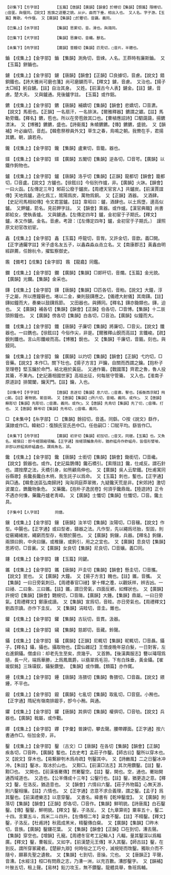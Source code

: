 <!-- { "loadSidebar": true } -->
	【卯集下】【方字部】		【玉篇】【唐韻】【廣韻】【韻會】於幰切【集韻】【類篇】隱幰切，□音匽。與偃同。【說文】旌旗之遊蹇之貌。从屮。曲而下垂，相出入也。　又人名。字子游。【玉篇】舞歌。今作偃。　又【廣韻】【集韻】□於蹇切，音鼴。義同。

	【巳集上】【水字部】		【集韻】思累切，音。滑也。與瀡同。

	【巳集下】【犬字部】		【集韻】思廉切，音纖。獸名。

	【未集下】【肉字部】		【廣韻】普麵切【集韻】匹見切，□音片。半體也。

鑡	【戌集上】【金字部】	鑡	【集韻】測角切，音娕。人名。王莽時有廉斯鑡。　又【玉篇】鉼鑡也。

鑢	【戌集上】【金字部】	鑢	【唐韻】【韻會】【正韻】□良據切，音慮。【說文】錯銅鐵也。【詩大雅尚可磨也箋】尚可磨鑢而平。【釋文】鑢，音慮。　又治也。【揚子太□經】躬自鑢。【註】自治其身。　又姓。【前漢古今人表】鑢金。【註】鑢，音慮。楚大夫。　又與鑪通。見後鑪字註。　【玉篇】或作鋁。

鑣	【戌集上】【金字部】	鑣	【唐韻】補嬌切【集韻】【韻會】悲嬌切，□音瀌。【說文】馬銜也。【正韻】一名扇汗，一名排沫。【爾雅釋器】鑣謂之钀。【註】馬勒旁鐵。【釋名】鑣，苞也。所以在旁苞斂其口也。【曹植應詔詩】□駟藹藹，揚鑣漂沫。　又【博雅】鑣鑣，盛也。【詩衞風】朱幩鑣鑣。【傳】鑣鑣，盛貌。　又【韻補】叶必幽切，音彪。【韓愈祭穆員外文】草生之春，鳥鳴之朝。我轡在手，君揚其鑣。朝，讀若舟。

鑨	【戌集上】【金字部】	鑨	【集韻】盧東切，音籠。器也。

鑩	【戌集上】【金字部】	鑩	【廣韻】五閣切【集韻】逆各切，□音咢。【廣韻】以鐵作鉤物也。

鑪	【戌集上】【金字部】	鑪	【唐韻】洛乎切【集韻】【正韻】龍都切【韻會】籠都切，□音盧。【說文】方鑪也。【徐鉉曰】今俗別作爐，非。【廣韻】火牀。【韻會】一曰火函。【左傳定三年】邾莊公廢于鑪炭。【周禮天官宮人】共鑪炭。【前漢賈誼傳】天地爲鑪，造化爲工，隂陽爲炭，萬物爲銅。　又【正韻】酒器。　又酒肆。【史記司馬相如傳】令文君當鑪。【註】韋昭曰：鑪，酒肆也。以土爲墮，邊高似鑪。　又鉀鑪，箭名。見前鉀字註。　又【韻會】熏器。或作爐。【漢官典職】尚書郞給女，使執香爐。　又與鑢通。【左傳定四年】鑪，金初宦于子期氏。【釋文】鑪，本又作鑢。金名。音慮。考證：〔【左傳定四年】鑪，金初官于子期氏。〕　謹照原文初官改初宦。 

鑫	【戌集上】【金字部】	鑫	【玉篇】呼龍切，音胷。又許金切，音歆。義□闕。【正字通钃字註】宋子虛名友五子，以鑫森淼焱垚立名。又【南康郡志】黃鑫由明經辟薦，任餘杭令，擢監察御史。

鑬	【備考】【戌集】【金字部】	鑬	【龍龕】同鑑。

鑭	【戌集上】【金字部】	鑭	【廣韻】【集韻】□郞旰切，音爛。【玉篇】金光貌。【廣韻】光鑭。【集韻】金采也。

鑮	【戌集上】【金字部】	鑮	【唐韻】【集韻】□匹各切，音粕。【說文】大鐘，淳于之屬，所以應鐘磬也。堵以二金，樂則鼓鑮應之。【儀禮大射儀】其南鑮。【註】鑮如鐘而大，奏樂以鼓鑮爲節。　又田器也。與鎛同。【釋名】鑮亦鋤類也。鑮，迫也。　又【廣韻】補各切【集韻】【韻會】【正韻】伯各切，□音博。【集韻】十二辰頭鈴鐘也。　又【廣韻】傍各切【集韻】白各切，□音泊。【廣韻】似鐘而大。

鑯	【戌集上】【金字部】	鑯	【唐韻】子廉切【集韻】將廉切，□音尖。【說文】鑯器也。一曰鐫也。【徐鉉曰】今俗作尖，非是。【爾雅釋山銳而高註】言鑯峻。【疏】銳則鑯也。言山形鑯峻而高。【博雅】銳也。　又【集韻】千廉切，音籤。刻也。與鋟同。

鑰	【戌集上】【金字部】	鑰	【廣韻】以灼切【集韻】【韻會】【正韻】弋灼切，□音藥。【說文】本作□。關下牡也。【揚子方言】戸鑰，自關而西謂之鑰。【抱朴子至理卷】堅玉鑰於命門，結北極於黃庭。　又通作籥。【戰國策】齊君之魯，魯人投其籥，不果內。【史記蕭相國世家】高祖出征，何每居守管籥。　又入也。【淮南子原道訓】排閶闔，鑰天門。【註】鑰，入也。

	【卯集中】【手字部】		【唐韻】息逐切【集韻】息六切，□音肅。擊也。【張衡西京賦】飛□箾。【註】著物貌。箾音朔。　又【唐韻】【集韻】□所六切，音縮。義同。或作□。　又【唐韻】蘇彫切【集韻】先彫切，□音蕭。義同。或作□。又【唐韻】先鳥切【集韻】先了切，□音篠。打也。　又【唐韻】蘇弔切【集韻】先弔切，□音嘯。義同。

□	【未集中】【糸字部】	□	【集韻】餘招切，音遙。同繇。○按《說文》繇作，漢隷或作□。韓勑□：復顏氏官氏邑中□。任伯嗣□：□賦平均。繇皆作□。

	【未集下】【舟字部】		【廣韻】初牙切【集韻】初加切，□音叉。同艖。【玉篇】也。又魚名。楊愼曰：卽今槎頭縮項鯿。【正字通】按槎頭鯿象舟形，猶舴艋舟作蚱蜢舟，皆借形譬喻，非卽以舴艋爲蚱蜢蟲也。謂爲魚名，誤。

鑱	【戌集上】【金字部】	鑱	【唐韻】士銜切【集韻】【韻會】鋤銜切，□音巉。【說文】銳器也。或作。【史記扁鵲傳】鑱石橋引。【索隱註】鑱，仕咸反。謂石針也。謂按摩之法，夭橋引身，如熊顧鳥伸也。　又【廣韻】吳人云犂鐵。【杜甫寓同谷縣歌】長鑱長鑱白木柄，我生託子以爲命。　又【玉篇】刺也，鏨也。【正字通】與□通。【韓愈送區弘南歸詩】洶洶洞庭莽翠微，九疑鑱天荒是非。【宋郊詩】激切波瀾立，鐫鑱物象危。　又藥鑱。【抱朴子逸民卷】何須乎鑱鼎哉。【陸遊詩】正令不遇亦何慊，藥鑱丹爐老靑嶂。　又【廣韻】士懺切【集韻】仕懺切，□音。鑱土具。

	【子集中】【人字部】		同傏。

鑲	【戌集上】【金字部】	鑲	【唐韻】汝羊切【集韻】汝陽切，□音穰。【說文】作型。中腸也。【正字通】或曰型者，鑄器之法。凡作型，先以繩爲坯胎，型固，則從竅繩緒耑，繩窮而型存，有類於腸也。　又【廣韻】鉤鑲，兵器。【釋名】鉤鑲，兩頭曰鉤，中央曰鑲。或椎鑲，或鉤引，用之之宜也。　又【廣韻】息良切【集韻】思將切，□音襄。又【廣韻】女良切【集韻】尼良切，□音孃。義□同。

鑳	【戌集上】【金字部】	鑳	【玉篇】同鍵。

鑴	【戌集上】【金字部】	鑴	【唐韻】戸圭切【集韻】【韻會】懸圭切，□音攜。【說文】瓽也。　又【廣韻】大鐘。　又【揚子方言】餽也。【註】鑴，音攜。　又【集韻】一曰日旁氣刺日。【周禮春官□祲】掌十輝之灋，以觀妖祥，辨吉凶。一曰祲、二曰象、三曰鑴。【註】鑴，謂日旁氣，四面反鄕，如輝狀也。　又【廣韻】許規切【集韻】【韻會】翾規切，□音隓。【廣韻】大鍾。【集韻】鼎屬。一曰日旁氣。【周禮釋文】鄭康成讀。　又【集韻】宣爲切，音眭。亦日旁氣也。【周禮釋文】劉昌宗讀。亦作下圭反。　又【集韻】涓畦切，音圭。錐也。

鑵	【戌集上】【金字部】	鑵	【集韻】古玩切，音貫。汲器。

鑶	【戌集上】【金字部】	鑶	【集韻】慈郞切，音藏。鈴聲。

鑷	【戌集上】【金字部】	鑷	【廣韻】【正韻】尼輒切【集韻】昵輒切，□音聶。鑷子。【釋名】鑷，攝也。攝取物也。【雲仙雜記】王僧虔晚年惡白髮，一日對客，左右進銅鑷。僧虔曰：却老先生至矣，庶幾乎。　又首飾。【後漢輿服志】簪以瑇瑁爲擿，長一尺，端爲華勝，上爲鳳凰爵，以翡翠爲毛羽，下有白珠垂，黃金鑷。【崔瑗釵銘】三珠璜釵，鑷髮鑽瑩。　【集韻】或作鑈。【類篇】亦作銸。

鑸	【戌集上】【金字部】	鑸	【唐韻】洛猥切【集韻】魯猥切，□音磊。【說文】鍡鑸，不平也。

鑹	【戌集上】【金字部】	鑹	【廣韻】七亂切【集韻】取亂切，□音竄。小矟也。【正字通】隋紀有嶺南排鑹手，卽今小矟。與通。

鑺	【戌集上】【金字部】	鑺	【唐韻】其俱切【集韻】權俱切，□音劬。【說文】兵器也。【廣韻】戟屬，或作戵。

鑻	【戌集上】【金字部】	鑻	【字彙】普諫切，攀去聲。腰帶鑻面。【正字通】按六書通作□。俗加金旁，非。

鑿	【戌集上】【金字部】	鑿	〔古文〕□【唐韻】在各切【集韻】【韻會】【正韻】疾各切，□音昨。【廣韻】鏨也。【古史考】孟莊子作鑿。【師古曰】鑿所以穿木也。　又【說文】穿木也。【易繫辭刳木爲舟疏】刳鑿其中。　又【詩豳風】二之日鑿冰冲冲。【朱註】鑿冰，取冰於山也。　又黥□。【前漢□法志】其次用鑽鑿。【註】鑿，黥□也。　又開也。【前漢張騫傳】然騫鑿空。【註】鑿，開也。空，通也。騫始開通西域道也。　又造也。【公羊傳成十三年】公鑿行也。【註】鑿，猶更造之意。【釋文】鑿，在洛反。猶造意也。　又【韻會】六情曰六鑿。【莊子外物篇】心無天游，則六鑿相攘。【註】六情也。　又【正字通】恣意不求合義理，謂之鑿。【孟子】爲其鑿也。【前漢禮樂志】以意穿鑿。　又書名。緯書有【乾坤鑿度】。　又【廣韻】則落切【集韻】【韻會】【正韻】卽各切，□音作。【集韻】鮮明貌。【詩唐風】白石鑿鑿。【傳】鑿鑿，鮮明貌。【釋文】鑿，子洛反。　又【九章算術】粟率五十，鑿二十四。言粟五斗，爲米二斗四升。【左傳桓二年】粢食不鑿。【註】不精鑿。【釋文】鑿，子洛反。【杜甫詩】秋菰成黑米，精鑿傳白粲。　又【廣韻】【集韻】□昨木切，音族。【廣韻】鑿鏤花葉。　又【集韻】【韻會】【正韻】□在到切，漕去聲。【集韻】穿空也。【增韻】孔寵。【周禮冬官考工記輪人】凡輻，量其鑿深以爲輻廣。【釋文】鑿，曹報反。又如字。【前漢楚元王傳】羊入其鑿。【師古註】鑿，在到反。謂所穿冢藏者。【楚辭九辯】何時俗之工巧兮，滅規矩而攺鑿。獨耿介而不隨兮，願慕先聖之遺敎。　又【集韻】七到切，音操。宂也。　又【唐韻正】平聲，音漕。【水經注】桓□有問鼎之志，乃漕一洲，以充百數。漕卽鑿字。　又【韻補】叶脞五切，租上聲。【易林】鉛刀攻玉，無不鑽鑿。龍體具舉，魯班爲輔。

